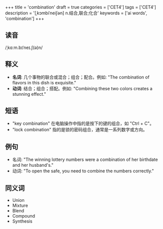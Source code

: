 +++
title = 'combination'
draft = true
categories = ['CET4']
tags = ['CET4']
description = '[ˌkɔmbiˈnei∫ən] n.结合,联合;化合'
keywords = ['ai words', 'combination']
+++

## 读音
/ˌkɑːm.bɪˈneɪ.ʃ(ə)n/

## 释义
- **名词**: 几个事物的联合或混合；组合；配合。例如: "The combination of flavors in this dish is exquisite."
- **动词**: 结合；组合；搭配。例如: "Combining these two colors creates a stunning effect."

## 短语
- "key combination" 在电脑操作中指的是按下的键的组合，如 "Ctrl + C"。
- "lock combination" 指的是锁的密码组合，通常是一系列数字或方向。

## 例句
- 名词: "The winning lottery numbers were a combination of her birthdate and her husband's."
- 动词: "To open the safe, you need to combine the numbers correctly."
  
## 同义词
- Union
- Mixture
- Blend
- Compound
- Synthesis
